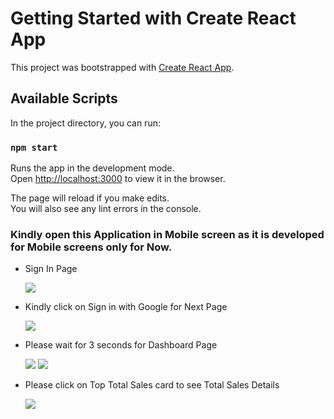 # Getting Started with Create React App

This project was bootstrapped with [Create React App](https://github.com/facebook/create-react-app).

## Available Scripts

In the project directory, you can run:

### `npm start`

Runs the app in the development mode.\
Open [http://localhost:3000](http://localhost:3000) to view it in the browser.

The page will reload if you make edits.\
You will also see any lint errors in the console.

### Kindly open this Application in Mobile screen as it is developed for Mobile screens only for Now.
- Sign In Page

    ![](Screens/Sign-In.PNG)

- Kindly click on Sign in with Google for Next Page

    ![](Screens/Waiting.PNG)

- Please wait for 3 seconds for Dashboard Page

    ![](Screens/Dashboard-1.PNG) ![](Screens/Dashboard-2.PNG)
    
- Please click on Top Total Sales card to see Total Sales Details

    ![](Screens/Sales-details.PNG)
